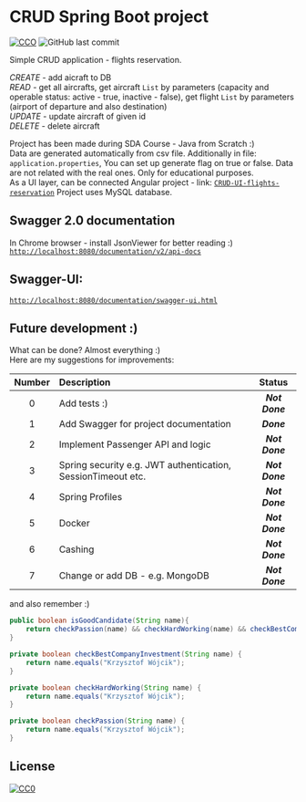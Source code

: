 
# CRUD Spring Boot project
[![CCO](https://img.shields.io/github/repo-size/christopherWojcik/spring-boot-CRUD-flights-reservation?style=plastic)](https://img.shields.io/github/repo-size/christopherWojcik/spring-boot-CRUD-flights-reservation?style=plastic) 
![GitHub last commit](https://img.shields.io/github/last-commit/christopherWojcik/spring-boot-CRUD-flights-reservation?style=plastic)

Simple CRUD application - flights reservation.<br>

*CREATE -* add aicraft to DB<br>
*READ -* get all aircrafts, get aircraft <code>List</code> by parameters (capacity and operable status: active - true, inactive - false), get flight <code>List</code> by parameters (airport of departure and also destination)<br>
*UPDATE -* update aircraft of given id<br>
*DELETE -* delete aircraft<br>

Project has been made during SDA Course - Java from Scratch :) <br>
Data are generated automatically from csv file. Additionally in file: <code>application.properties</code>, You can set up generate flag on true or false. Data are not related with the real ones. Only for educational purposes.
<br>
As a UI layer, can be connected Angular project - link: [<code>CRUD-UI-flights-reservation</code>][UI-project]
Project uses MySQL database.  

## Swagger 2.0 documentation
In Chrome browser - install JsonViewer for better reading :) 
[<code>http://localhost:8080/documentation/v2/api-docs</code>][swagger-docs-url]
</br>

## Swagger-UI:
[<code>http://localhost:8080/documentation/swagger-ui.html</code>][swagger-ui-url]

## Future development :)
What can be done? Almost everything :) <br>
Here are my suggestions for improvements: <br>

| Number | Description | Status |
| :----: | :--------- | :----: |
| 0 | Add tests :)  |  ***Not Done*** |
| 1 | Add Swagger for project documentation |  ***Done*** |
| 2 | Implement Passenger API and logic |  ***Not Done*** |
| 3 | Spring security e.g. JWT authentication, SessionTimeout etc. |  ***Not Done*** |
| 4 | Spring Profiles |  ***Not Done*** |
| 5 | Docker |  ***Not Done*** |
| 6 | Cashing |  ***Not Done*** |
| 7 | Change or add DB - e.g. MongoDB |  ***Not Done*** |

and also remember :)
<br>
``` java 
public boolean isGoodCandidate(String name){
    return checkPassion(name) && checkHardWorking(name) && checkBestCompanyInvestment(name);
}

private boolean checkBestCompanyInvestment(String name) {
    return name.equals("Krzysztof Wójcik");
}

private boolean checkHardWorking(String name) {
    return name.equals("Krzysztof Wójcik");
}

private boolean checkPassion(String name) {
    return name.equals("Krzysztof Wójcik");
}
```

[swagger-docs-url]: http://localhost:8080/documentation/v2/api-docs
[swagger-ui-url]: http://localhost:8080/documentation/swagger-ui.html
[UI-project]: https://github.com/christopherWojcik/UI-CRUD-flights-reservation

## License
[![CC0](https://licensebuttons.net/p/zero/1.0/88x31.png)](https://creativecommons.org/publicdomain/zero/1.0/)